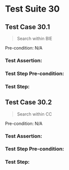 # Test Suite 30


## Test Case 30.1

> Search within BIE

Pre-condition: N/A


### Test Assertion:



### Test Step Pre-condition:



### Test Step:

## Test Case 30.2

> Search within CC

Pre-condition: N/A


### Test Assertion:



### Test Step Pre-condition:



### Test Step: